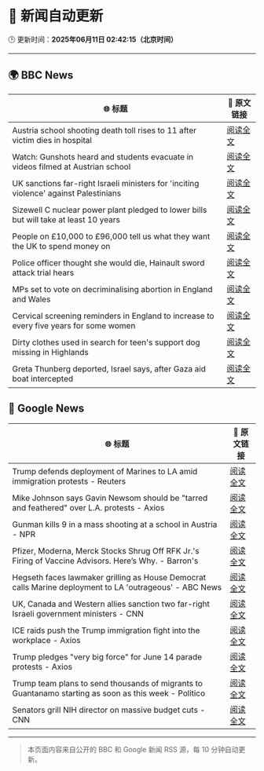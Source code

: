 # 🧠 新闻自动更新

🕒 更新时间：**2025年06月11日 02:42:15（北京时间）**

---

## 🌍 BBC News

| 🌐 标题 | 🔗 原文链接 |
|--------|-------------|
| Austria school shooting death toll rises to 11 after victim dies in hospital | [阅读全文](https://www.bbc.com/news/articles/ced27g4e6xwo) |
| Watch: Gunshots heard and students evacuate in videos filmed at Austrian school | [阅读全文](https://www.bbc.com/news/videos/c9q0rewrv4ro) |
| UK sanctions far-right Israeli ministers for 'inciting violence' against Palestinians | [阅读全文](https://www.bbc.com/news/articles/c8xgk1ek19lo) |
| Sizewell C nuclear power plant pledged to lower bills but will take at least 10 years | [阅读全文](https://www.bbc.com/news/articles/c20q918w8vjo) |
| People on £10,000 to £96,000 tell us what they want the UK to spend money on | [阅读全文](https://www.bbc.com/news/articles/c1de612exp4o) |
| Police officer thought she would die, Hainault sword attack trial hears | [阅读全文](https://www.bbc.com/news/articles/cvgdyvr395ro) |
| MPs set to vote on decriminalising abortion in England and Wales | [阅读全文](https://www.bbc.com/news/articles/cg5v900v1y6o) |
| Cervical screening reminders in England to increase to every five years for some women | [阅读全文](https://www.bbc.com/news/articles/c4g7rkly5z2o) |
| Dirty clothes used in search for teen's support dog missing in Highlands | [阅读全文](https://www.bbc.com/news/articles/cx27zw9pwggo) |
| Greta Thunberg deported, Israel says, after Gaza aid boat intercepted | [阅读全文](https://www.bbc.com/news/articles/c5y264x3nnno) |

## 📰 Google News

| 🌐 标题 | 🔗 原文链接 |
|--------|-------------|
| Trump defends deployment of Marines to LA amid immigration protests - Reuters | [阅读全文](https://news.google.com/rss/articles/CBMirwFBVV95cUxObXRCVlZXemc2aEp5T1gwNG1lbFk0bkpDWnFpYVdoUjFCNktHUmRsZGxGTDdGTGNDY2RwdjRuRFhHbnd0Uk12SDZ3NmVFdHQ1TEhaMkNpM0YwT2pheU1oZTU5LV9QR3NWQWUxdnA2UHRRSWxOaVU5MXZhZ0JtUXJtY01VNGxUYXlTazZxLVFTZ3dfQkswcnFDVnljTHFEWjR2aDhFZW9MdUJmNkc2LURR?oc=5) |
| Mike Johnson says Gavin Newsom should be "tarred and feathered" over L.A. protests - Axios | [阅读全文](https://news.google.com/rss/articles/CBMiggFBVV95cUxORUpEc2w5Ym9YSGpZeHZkMHloWFgwS2hYb051OW51dGhaZ3l4X0VZNnlTa0JqS0JHblJ5d0d3b0FWTFNCUDB2TXh0UUdWZ29IZjhNZC1TcUhLaUpPa1dMN3RqWFVFOGFvUW5weFN1MzRlNjJLU01fNjFVMlY4alRzNzVn?oc=5) |
| Gunman kills 9 in a mass shooting at a school in Austria - NPR | [阅读全文](https://news.google.com/rss/articles/CBMiekFVX3lxTE8ybGdvbndyb2dpbDhSNVVsN1N1d2ZveVdaSW5OV01fbnpqMXkzdXlkWHNhaVAxWC1CelhodEJGODJheVRtNFRVVXowT2Uzd0owb2VsTEduem1hM2EtYUpWRXBMRGVkMi1oZTVXYTVaeDdmU1o1NzdMQnlR?oc=5) |
| Pfizer, Moderna, Merck Stocks Shrug Off RFK Jr.'s Firing of Vaccine Advisors. Here’s Why. - Barron's | [阅读全文](https://news.google.com/rss/articles/CBMiiwFBVV95cUxPQTAyOVJYaVI0R1M1MVUyeUZlcnpiQmlOd21UTzlPUG9vTWYtVTZMbjduWUlJblIzbVpKaFRYcng4RnFkOHU1X2hvNmFRY20zVTNFYzdBWk1QSW1Sc3AtLU5zcmJDckcxUXRnSk96TGV5TGtyZi1CNTE1dFlvVF82M1ExejNxMHR3NTEw?oc=5) |
| Hegseth faces lawmaker grilling as House Democrat calls Marine deployment to LA 'outrageous' - ABC News | [阅读全文](https://news.google.com/rss/articles/CBMipAFBVV95cUxNbzRQR01zeHYwRnBNdVFmZ0hVRnRHMksxWjc4NlB0Q1RIeVhNRnlSdHRRQ1dWZHJYa0lxQjhwWE1hWXhwMmlXLUstQ1pPXzIzeW5aYjlGRl9YY2ZkQVZRdzRkTkJ6al90bEFReml3QUZSNXA4MVN6QWNrVHlIU2I3X05YWHJHSUtPV1YyOGRGbFV3Y0xTNkJwODNzcU1Xd0pwY0RMbNIBqgFBVV95cUxOa3phS0hFMERGcWp4NFp6Q19DbWhyTm1tVm1ONTNKYmx4RmhmTnJlb3o5RExPV3JQcmVKeE1sYWZqWnpFcHozR09leER0TnJlb0NRRHdYLWJ0RE9uNFJqZlp3Rll5SmwxQkxsUkZIQi1LdUVxLW9mbk1JanVDQ3NNNExMdVBYQl9lUloySV8xWENxVXFacGFWcjlQeUI2dE0zTGdfN0lFSDY2dw?oc=5) |
| UK, Canada and Western allies sanction two far-right Israeli government ministers - CNN | [阅读全文](https://news.google.com/rss/articles/CBMijwFBVV95cUxPOUhuMVAwcFhZV3czTjd1b1owY3ctTHRkcEJWMDNvVDNhNjVROFk4VktPQi1WaERqUm1jNHFoQWhHUEVPRC0yT19wYW1LYmlMcjE2SGpjMzRKb1BEU3RoQXF6UFc0elBueDVwVS1HYnVHSnZ5QTFPX0ZuWkhOaWtZa2Z3Z19HZTBSVU5BU2FOVdIBlAFBVV95cUxPREJMSkpaUU1aTVc3ZWZPVHlWM1Y5bG9QUVoyQUlBemUxYk1QVjl4R2xaNEVEbkRWWVc5WUdKYnBPZlpHWExyeUYzWml0NXlqaVFaZ3BvY25IWVhGbnZ5bG4xOVVyNGU1Ml92VHpsTURkZ0ExdFlRcUxLNmpqOXpfSFpiSzdLTk5QYmVrdDI1ZF8yQ19X?oc=5) |
| ICE raids push the Trump immigration fight into the workplace - Axios | [阅读全文](https://news.google.com/rss/articles/CBMieEFVX3lxTE1OdHQxR2JCN254eGV0c1hLRGt2cmlqeEhETmVrN194NkNYVVR3emIxT2F5WmdWTS1abXVEQXdkRUR5T1VreGh4eFVxSnVLQldJUU9vRk9sLXpsdjFMTmhHUmdTS2g4ZDNxTlgyVXdWTWxFOWNSNDctYg?oc=5) |
| Trump pledges "very big force" for June 14 parade protests - Axios | [阅读全文](https://news.google.com/rss/articles/CBMid0FVX3lxTE1GT2l2NUlmRDVqbHh4UUR4ODd4cFpieS1mRzlENVpYTjltVDRIbDY2Y0FkUERwakMyNFZKanRvZXpmc0dMdUZjMHpZbndNQ2I3XzBhRjJYdUU0QlNGSlNvNEZEOF83cWZrUFhOSkhsbDMxd2tmN1I0?oc=5) |
| Trump team plans to send thousands of migrants to Guantanamo starting as soon as this week - Politico | [阅读全文](https://news.google.com/rss/articles/CBMijgFBVV95cUxOa1lrd2VJVmdkSHhJX0wyM2xrMlZLUnB4SGFhOFlPQ3RSS2JiTlJPaGMyaTkyVDQzRXNCaGJUcXdFWTZ0YUNHcUp2RE9YRHRzVlpIV0czYUhLNTVqZF9YNWVSZFplajVITXA5N196TDFMZjVGRjd1Z01VT1RFVHEyc2ZOeWR6VGNUX0V2UDB3?oc=5) |
| Senators grill NIH director on massive budget cuts - CNN | [阅读全文](https://news.google.com/rss/articles/CBMieEFVX3lxTE5xY01QdW0zUWctRnlCMjdnRjYzZGJiZlJvbzBwY0QxLThsMkQtT3FlUGtvNkpKemU5ZnJ2VlZ0ZF9SNGNqVTZGVDVYQnlOdnhxaGxEMzZneVVLZUloNUR1MTNmZGZfTVdwVkN0TUdSald6TWt3OHV6bNIBfkFVX3lxTE05bjFDbGZzUlBMYmp2ckViLWJZQjE3bzBjNFEtay1ucW95TU8wMjFBODBWZDJENWd0aWN5c29BZXlrcnNyejJUVjhmRF9jOEhaOHpFWXVfMy1lTWNSWXc0Q1U4VjU3bEtTZ2hkbGlxN0JuVl9wZlV3eGJLLXEtUQ?oc=5) |

---
> 本页面内容来自公开的 BBC 和 Google 新闻 RSS 源，每 10 分钟自动更新。